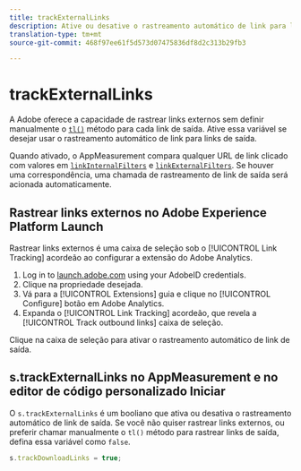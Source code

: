 ```yaml
---
title: trackExternalLinks
description: Ative ou desative o rastreamento automático de link para links de saída.
translation-type: tm+mt
source-git-commit: 468f97ee61f5d573d07475836df8d2c313b29fb3

---
```



# trackExternalLinks

A Adobe oferece a capacidade de rastrear links externos sem definir manualmente o [`tl()`](../functions/tl-method.md) método para cada link de saída. Ative essa variável se desejar usar o rastreamento automático de link para links de saída.

Quando ativado, o AppMeasurement compara qualquer URL de link clicado com valores em [`linkInternalFilters`](linkinternalfilters.md) e [`linkExternalFilters`](linkexternalfilters.md). Se houver uma correspondência, uma chamada de rastreamento de link de saída será acionada automaticamente.

## Rastrear links externos no Adobe Experience Platform Launch

Rastrear links externos é uma caixa de seleção sob o [!UICONTROL Link Tracking] acordeão ao configurar a extensão do Adobe Analytics.

1. Log in to [launch.adobe.com](https://launch.adobe.com) using your AdobeID credentials.
2. Clique na propriedade desejada.
3. Vá para a [!UICONTROL Extensions] guia e clique no [!UICONTROL Configure] botão em Adobe Analytics.
4. Expanda o [!UICONTROL Link Tracking] acordeão, que revela a [!UICONTROL Track outbound links] caixa de seleção.

Clique na caixa de seleção para ativar o rastreamento automático de link de saída.

## s.trackExternalLinks no AppMeasurement e no editor de código personalizado Iniciar

O `s.trackExternalLinks` é um booliano que ativa ou desativa o rastreamento automático de link de saída. Se você não quiser rastrear links externos, ou preferir chamar manualmente o `tl()` método para rastrear links de saída, defina essa variável como `false`.

```js
s.trackDownloadLinks = true;
```
